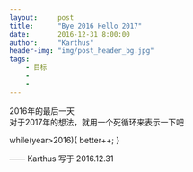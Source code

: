 ```yaml
---
layout:     post
title:      "Bye 2016 Hello 2017"
date:       2016-12-31 8:00:00
author:     "Karthus"
header-img: "img/post_header_bg.jpg"
tags:
    - 目标
    -
    -
---
```


>
  2016年的最后一天  <br />
  对于2017年的想法，就用一个死循环来表示一下吧 <br />

  while(year>2016){
      better++;
    }


—— Karthus 写于 2016.12.31
